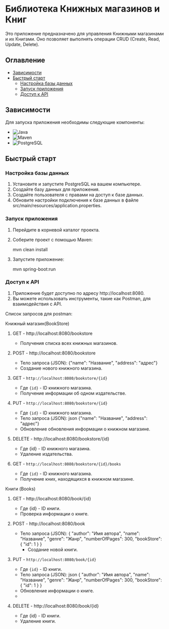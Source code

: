 # Библиотека Книжных магазинов и Книг

Это приложение предназначено для управления Книжными магазинами и их Книгами. Оно позволяет выполнять операции CRUD (Create, Read, Update, Delete).

## Оглавление
- [Зависимости](#зависимости)
- [Быстрый старт](#быстрый-старт)
  - [Настройка базы данных](#настройка-базы-данных)
  - [Запуск приложения](#запуск-приложения)
  - [Доступ к API](#доступ-к-api)

## Зависимости

Для запуска приложения необходимы следующие компоненты:

- ![Java](https://img.shields.io/badge/Java-11%2B-orange)
- ![Maven](https://img.shields.io/badge/Maven-latest-blue)
- ![PostgreSQL](https://img.shields.io/badge/PostgreSQL-latest-green)

## Быстрый старт

### Настройка базы данных

1. Установите и запустите PostgreSQL на вашем компьютере.
2. Создайте базу данных для приложения.
3. Создайте пользователя с правами на доступ к базе данных.
4. Обновите настройки подключения к базе данных в файле src/main/resources/application.properties.

### Запуск приложения

1. Перейдите в корневой каталог проекта.
2. Соберите проект с помощью Maven:

   mvn clean install

3. Запустите приложение:

   mvn spring-boot:run

### Доступ к API

1. Приложение будет доступно по адресу http://localhost:8080.
2. Вы можете использовать инструменты, такие как Postman, для взаимодействия с API.

Список запросов для postman:

Книжный магазин(BookStore)

1. GET - http://localhost:8080/bookstore
   - Получения списка всех книжных магазинов.
     
2. POST - http://localhost:8080/bookstore
   - Тело запроса (JSON):
     {"name": "Название", "address": "адрес"}
   - Создание нового книжного магазина.
       
3. GET - `http://localhost:8080/bookstore/{id}`
   - Где `{id}` - ID книжного магазина.
   - Получение информации об одном издательстве.
  
4. PUT - `http://localhost:8080/bookstore/{id}`
   - Где `{id}` - ID книжного магазина.
   - Тело запроса (JSON):  json
     {"name": "Название", "address": "адрес"}  
   - Обновление обновления информации о книжном магазине.
  
5. DELETE - http://localhost:8080/bookstore/{id}
   - Где {id} - ID книжного магазина.
   - Удаление издательства.
    
6. GET - `http://localhost:8080/bookstore/{id}/books`
   - Где `{id}` - ID книжного магазина.
   - Получение кних, находящихся в книжном магазине.

Книги (Books)

1. GET - http://localhost:8080/book/{id}
   - Где {id} - ID книги.
   - Проверка информации о книге.
     
2. POST - http://localhost:8080/book
   - Тело запроса (JSON):
     {
    "author": "Имя автора",
    "name": "Название",
    "genre": "Жанр",
    "numberOfPages": 300,
    "bookStore": {
        "id": 1
     }
    }
     - Создание новой книги.
     
3. PUT - `http://localhost:8080/book/{id}`
   - Где `{id}` - ID книги.
   - Тело запроса (JSON):      json
     {
       "author": "Имя автора",
       "name": "Название",
       "genre": "Жанр",
       "numberOfPages": 300,
       "bookStore": {
        "id": 1
       }
     }
   - Обновление информации о книге.
   - 
4. DELETE - http://localhost:8080/book/{id}
   - Где {id} - ID книги.
   - Удаление книги.

